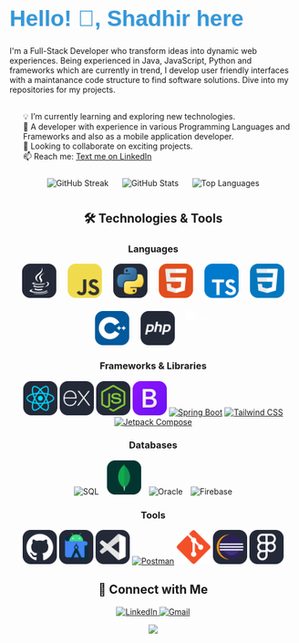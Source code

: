 <div align="left">
  <h1 style="font-family: Verdana, sans-serif; 
           font-size: 2.8em; 
           color: #3498db;
           text-shadow: 1px 1px 2px rgba(0,0,0,0.1);">
   Hello! 👋, Shadhir here
</h1>
  <div align="left">
  <p>I'm a Full-Stack Developer who transform ideas into dynamic web experiences. Being experienced in Java, JavaScript, Python and frameworks which are currently in trend, I develop user friendly interfaces with a maintanance code structure to find software solutions. Dive into my repositories for my projects.</p>
  </div>
</div>


  <h2> </h2>
  <div align="left">
  <ul style="list-style-type:none;">
    <li>💡 I’m currently learning and exploring new technologies.</li>
    <li>💼 A developer with experience in various Programming Languages and Frameworks and also as a mobile application developer.</li>
    <li>👯 Looking to collaborate on exciting projects.</li>
    <li>📫 Reach me: <a href="https://www.linkedin.com/in/shadhir-fawz-30739730a/">Text me on LinkedIn</a></li>
  </ul>
</div>

<div align="center">
  <img 
    src="https://github-readme-streak-stats.herokuapp.com/?user=shadhirfawz&theme=tokyonight&hide_border=false&ring=FF8C00&fire=FF8C00&currStreakLabel=FF8C00&border_radius=15" 
    alt="GitHub Streak" 
    width="445" 
    style="margin: 10px;" 
  />
  <img 
    src="https://github-readme-stats.vercel.app/api?username=shadhirfawz&theme=tokyonight&hide_border=false&include_all_commits=false&count_private=false&border_radius=15" 
    alt="GitHub Stats" 
    width="405" 
    height="184" 
    style="margin: 10px;" 
  />
  <img 
    src="https://github-readme-stats.vercel.app/api/top-langs/?username=shadhirfawz&theme=tokyonight&hide_border=false&include_all_commits=false&count_private=false&layout=compact&card_width=440&border_radius=15" 
    alt="Top Languages" 
    height="280" 
    style="margin: 10px;" 
  />
</div>



<div align="center">
  <h2>🛠️ Technologies & Tools</h2>

  <h3>Languages</h3>
  <div style="display: flex; justify-content: center; gap: 20px; flex-wrap: wrap;">
    <a href="https://www.java.com"><img src="https://raw.githubusercontent.com/tandpfun/skill-icons/main/icons/Java-Dark.svg" alt="Java" width="60" height="60"/></a>
    <a href="https://www.javascript.com"><img src="https://raw.githubusercontent.com/tandpfun/skill-icons/main/icons/JavaScript.svg" alt="JavaScript" width="60" height="60"/></a>
    <a href="https://www.python.org"><img src="https://raw.githubusercontent.com/tandpfun/skill-icons/main/icons/Python-Dark.svg" alt="Python" width="60" height="60"/></a>
    <a href="https://developer.mozilla.org/en-US/docs/Web/HTML"><img src="https://raw.githubusercontent.com/tandpfun/skill-icons/main/icons/HTML.svg" alt="HTML5" width="60" height="60"/></a>
    <a href="https://www.typescriptlang.org/"><img src="https://raw.githubusercontent.com/tandpfun/skill-icons/main/icons/TypeScript.svg" alt="TypeScript" width="60" height="60" /></a>
    <a href="https://developer.mozilla.org/en-US/docs/Web/CSS"><img src="https://raw.githubusercontent.com/tandpfun/skill-icons/main/icons/CSS.svg" alt="CSS3" width="60" height="60"/></a>
    <a href="https://cpp-lang.net/"><img src="https://raw.githubusercontent.com/tandpfun/skill-icons/main/icons/CPP.svg" alt="C++" width="60" height="60"/></a>
    <a href="https://www.php.net/"><img src="https://raw.githubusercontent.com/tandpfun/skill-icons/main/icons/PHP-Dark.svg" alt="PHP" width="60" height="60"/></a>
    <a href="https://dart.dev"><img src="https://www.vectorlogo.zone/logos/dartlang/dartlang-icon.svg" alt="Dart" width="60" height="60" style="filter: brightness(0) invert(1);"/></a>
  </div>

  <h3>Frameworks & Libraries</h3>
  <p>
    <a href="https://reactjs.org"><img src="https://raw.githubusercontent.com/tandpfun/skill-icons/main/icons/React-Dark.svg" alt="React" width="60" height="60"/></a>
    <a href="https://expressjs.com"><img src="https://raw.githubusercontent.com/tandpfun/skill-icons/main/icons/ExpressJS-Dark.svg" alt="Express.js" width="60" height="60"/></a>
    <a href="https://nodejs.org/en"><img src="https://raw.githubusercontent.com/tandpfun/skill-icons/main/icons/NodeJS-Dark.svg" alt="Node.js" width="60" height="60"/></a>
    <a href="https://getbootstrap.com"><img src="https://raw.githubusercontent.com/tandpfun/skill-icons/main/icons/Bootstrap.svg" alt="Bootstrap" width="60" height="60"/></a>
    <a href="https://spring.io/projects/spring-boot" style="display: inline-block;"><img src="https://www.vectorlogo.zone/logos/springio/springio-icon.svg" alt="Spring Boot" width="60"/></a>
    <a href="https://tailwindcss.com" style="display: inline-block;"><img src="https://www.vectorlogo.zone/logos/tailwindcss/tailwindcss-icon.svg" alt="Tailwind CSS" width="60"/> </a>
    <a href="https://developer.android.com/jetpack/compose" style="display: inline-block;"><img src="https://blogger.googleusercontent.com/img/b/R29vZ2xl/AVvXsEjC97Z8BResg5dlPqczsRCFhP6zewWX0X0e7fVPG-G7PuUZwwZVsi9OPoqJYkgqT2h0FI95SsmWzVEgpt8b8HAqFiIxZ98TFtY4lE0b8UrtVJ2HrJebRwl6C9DslsQDl9KnBIrdHS6LtkY/s1600/jetpack+compose+icon_RGB.png" alt="Jetpack Compose" width="60" height="60"/> </a>



  </p>

  <h3>Databases</h3>
  <p>
    <a href="https://www.mysql.com/" style="text-decoration: none; margin-right: 10px;">
        <img src="https://cdn.jsdelivr.net/gh/devicons/devicon/icons/mysql/mysql-original-wordmark.svg" alt="SQL" width="60" height="60"/>
    </a>
    <a href="https://www.mongodb.com/" style="text-decoration: none; margin-right: 10px;">
        <img src="https://raw.githubusercontent.com/tandpfun/skill-icons/main/icons/MongoDB.svg" alt="MongoDB" width="60" height="60"/>
    </a>
    <a href="https://www.oracle.com" style="text-decoration: none; margin-right: 10px;">
        <img src="https://cdn.jsdelivr.net/gh/devicons/devicon/icons/oracle/oracle-original.svg" alt="Oracle" width="60" height="60"/>
    </a>
    <a href="https://firebase.google.com/" style="text-decoration: none;">
        <img src="https://www.gstatic.com/images/branding/product/1x/firebase_64dp.png" alt="Firebase" width="60" height="60"/>
    </a>
</p>


  

  <h3>Tools</h3>
  <p>
    <a href="https://github.com/ShadhirFawz"><img src="https://raw.githubusercontent.com/tandpfun/skill-icons/main/icons/Github-Dark.svg" alt="GitHub" width="60" height="60"/></a>
    <a href="https://developer.android.com/studio"><img src="https://raw.githubusercontent.com/tandpfun/skill-icons/main/icons/AndroidStudio-Dark.svg" alt="Android Studio" width="60" height="60"/></a>
    <a href="https://code.visualstudio.com/"><img src="https://raw.githubusercontent.com/tandpfun/skill-icons/main/icons/VSCode-Dark.svg" alt="Visual Studio" width="60" height="60"/></a>
    <a href="https://www.postman.com"><img src="https://www.vectorlogo.zone/logos/getpostman/getpostman-icon.svg" alt="Postman" width="60" height="60"/></a>
    <a href="https://git-scm.com"><img src="https://raw.githubusercontent.com/devicons/devicon/master/icons/git/git-plain.svg" alt="Git" width="60" height="60"/></a>
    <a href="https://www.eclipse.org/ide/"><img src="https://raw.githubusercontent.com/tandpfun/skill-icons/main/icons/Eclipse-Dark.svg" alt="Eclipse IDE" width="60" height="60"/></a>
    <a href="https://figma.com"><img src="https://raw.githubusercontent.com/tandpfun/skill-icons/main/icons/Figma-Dark.svg" alt="Figma" width="60" height="60"/></a>
  </p>
</div>

<div align="center">
  <h2>🔗 Connect with Me</h2>
  <p>
    <a href="https://www.linkedin.com/in/shadhir-fawz-30739730a/">
      <img src="https://img.shields.io/badge/LinkedIn-0077B5?style=for-the-badge&logo=linkedin&logoColor=white" alt="LinkedIn"/>
    </a>
     <a href="mailto:shadhirfawz19@gmail.com">
      <img src="https://img.shields.io/badge/Gmail-D14836?style=for-the-badge&logo=gmail&logoColor=white" alt="Gmail"/>
    </a>
  </p>
</div>

<p align="center">
  <a href="https://visitorbadge.io/status?path=Shadhirfawz"><img src="https://api.visitorbadge.io/api/visitors?path=Shadhirfawz&label=Profile%20Visits&labelColor=%23697689&countColor=%23263759&labelStyle=upper" /></a>
</p>

<!--
<div align="center">
  <h2>📝 Featured Projects</h2>
  <ul style="list-style-type:none;">
    <li><a href="https://github.com/your-github-username/project-1">Project 1</a>: Brief description of Project 1.</li>
    <li><a href="https://github.com/your-github-username/project-2">Project 2</a>: Brief description of Project 2.</li>
    <li><a href="https://github.com/your-github-username/project-3">Project 3</a>: Brief description of Project 3.</li>
  </ul>
</div>
--


